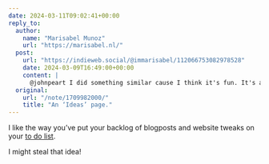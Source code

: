 ```yaml
---
date: 2024-03-11T09:02:41+00:00
reply_to:
  author:
    name: "Marisabel Munoz"
    url: "https://marisabel.nl/"
  post:
    url: "https://indieweb.social/@immarisabel/112066753082978528"
    date: 2024-03-09T16:49:00+00:00
    content: |
      @johnpeart I did something similar cause I think it's fun. It's a public task list, I might make them, I might not 😂 so yea, they fall often in the "idea" lane. I would love to see more people doing this. Even if I don't do something, maybe someone else will. Kind of the opposite of what we were taught to do with all the copyright laws. It's freeing. Let the ideas fly free!
  original:
    url: "/note/1709982000/"
    title: "An ‘Ideas’ page."
---
```


I like the way you’ve put your backlog of blogposts and website tweaks on your [to do list](https://marisabel.nl/tasks.php).

I might steal that idea!



